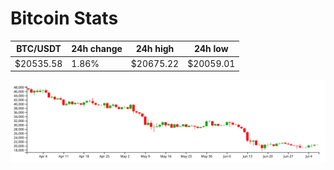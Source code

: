 # Bitcoin Stats

BTC/USDT|24h change|24h high|24h low|
|---|---|---|---|
|$20535.58|1.86%|$20675.22|$20059.01|

<img src="./chart.svg">
